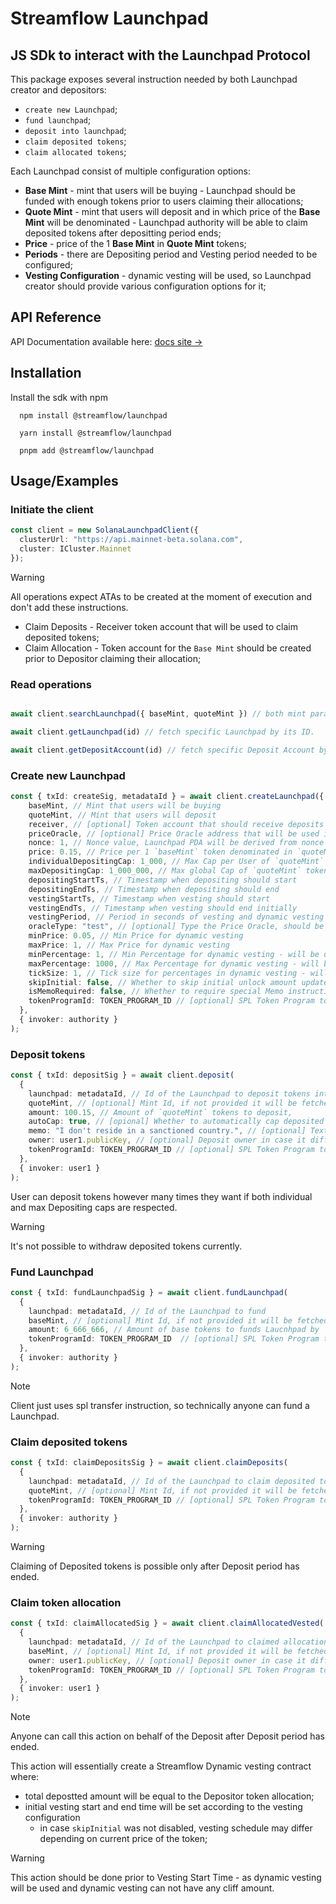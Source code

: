 # Streamflow Launchpad

## JS SDk to interact with the Launchpad Protocol

This package exposes several instruction needed by both Launchpad creator and depositors:
- `create new Launchpad`;
- `fund launchpad`;
- `deposit into launchpad`;
- `claim deposited tokens`;
- `claim allocated tokens`;

Each Launchpad consist of multiple configuration options:
- **Base Mint** - mint that users will be buying - Launchpad should be funded with enough tokens prior to users claiming their allocations;
- **Quote Mint** - mint that users will deposit and in which price of the **Base Mint** will be denominated - Launchpad authority will be able to claim deposited tokens after depositting period ends;
- **Price** - price of the 1 **Base Mint** in **Quote Mint** tokens;
- **Periods** - there are Depositing period and Vesting period needed to be configured;
- **Vesting Configuration** - dynamic vesting will be used, so Launchpad creator should provide various configuration options for it;

## API Reference

API Documentation available here: [docs site →](https://streamflow-finance.github.io/js-sdk/)

## Installation

Install the sdk with npm

```npm
  npm install @streamflow/launchpad
```
```yarn
  yarn install @streamflow/launchpad
```
```pnpm
  pnpm add @streamflow/launchpad
```

## Usage/Examples

### Initiate the client
```typescript
const client = new SolanaLaunchpadClient({
  clusterUrl: "https://api.mainnet-beta.solana.com",
  cluster: ICluster.Mainnet
});
```

> [!WARNING]
> All operations expect ATAs to be created at the moment of execution and don't add these instructions.
> - Claim Deposits - Receiver token account that will be used to claim deposited tokens;
> - Claim Allocation - Token account for the `Base Mint` should be created prior to Depositor claiming their allocation;


### Read operations

```typescript

await client.searchLaunchpad({ baseMint, quoteMint }) // both mint parameters are optional.

await client.getLaunchpad(id) // fetch specific Launchpad by its ID.

await client.getDepositAccount(id) // fetch specific Deposit Account by its ID.
```

### Create new Launchpad

```typescript
const { txId: createSig, metadataId } = await client.createLaunchpad({
    baseMint, // Mint that users will be buying
    quoteMint, // Mint that users will deposit
    receiver, // [optional] Token account that should receive deposits once deposit period is ended
    priceOracle, // [optional] Price Oracle address that will be used in dynamic vesting
    nonce: 1, // Nonce value, Launchpad PDA will be derived from nonce + baseMint
    price: 0.15, // Price per 1 `baseMint` token denominated in `quoteMint` tokens
    individualDepositingCap: 1_000, // Max Cap per User of `quoteMint` tokens to deposit
    maxDepositingCap: 1_000_000, // Max global Cap of `quoteMint` tokens to deposit
    depositingStartTs, // Timestamp when depositing should start
    depositingEndTs, // Timestamp when depositing should end
    vestingStartTs, // Timestamp when vesting should start
    vestingEndTs, // Timestamp when vesting should end initially
    vestingPeriod, // Period in seconds of vesting and dynamic vesting unlock updates, should be at least 30
    oracleType: "test", // [optional] Type the Price Oracle, should be aligned with the provided `priceOracle`
    minPrice: 0.05, // Min Price for dynamic vesting
    maxPrice: 1, // Max Price for dynamic vesting
    minPercentage: 1, // Min Percentage for dynamic vesting - will be used if current price <= `minPrice`
    maxPercentage: 1000, // Max Percentage for dynamic vesting - will be used if current price >= `maxPrice`
    tickSize: 1, // Tick size for percentages in dynamic vesting - will be used in case minPrice < current price < maxPrice
    skipInitial: false, // Whether to skip initial unlock amount update when dynamic vesting is initiated
    isMemoRequired: false, // Whether to require special Memo instruction on deposit
    tokenProgramId: TOKEN_PROGRAM_ID // [optional] SPL Token Program to use
  },
  { invoker: authority }
);
```

### Deposit tokens

```typescript
const { txId: depositSig } = await client.deposit(
  {
    launchpad: metadataId, // Id of the Launchpad to deposit tokens into
    quoteMint, // [optional] Mint Id, if not provided it will be fetched from the Laucnhpad
    amount: 100.15, // Amount of `quoteMint` tokens to deposit,
    autoCap: true, // [opional] Whether to automatically cap deposited tokens in case user deposited more than `maxDepositingCap`
    memo: "I don't reside in a sanctioned country.", // [optional] Text for memo instruction
    owner: user1.publicKey, // [optional] Deposit owner in case it differs from the invoker
    tokenProgramId: TOKEN_PROGRAM_ID // [optional] SPL Token Program to use
  },
  { invoker: user1 }
);
```

User can deposit tokens however many times they want if both individual and max Depositing caps are respected.

> [!Warning]  
> It's not possible to withdraw deposited tokens currently.

### Fund Launchpad

```typescript
const { txId: fundLaunchpadSig } = await client.fundLaunchpad(
  {
    launchpad: metadataId, // Id of the Launchpad to fund
    baseMint, // [optional] Mint Id, if not provided it will be fetched from the Laucnhpad
    amount: 6_666_666, // Amount of base tokens to funds Laucnhpad by
    tokenProgramId: TOKEN_PROGRAM_ID  // [optional] SPL Token Program to use
  },
  { invoker: authority }
);
```

> [!Note]  
> Client just uses spl transfer instruction, so technically anyone can fund a Launchpad.

### Claim deposited tokens

```typescript
const { txId: claimDepositsSig } = await client.claimDeposits(
  {
    launchpad: metadataId, // Id of the Launchpad to claim deposited tokens from
    quoteMint, // [optional] Mint Id, if not provided it will be fetched from the Laucnhpad
    tokenProgramId: TOKEN_PROGRAM_ID // [optional] SPL Token Program to use
  },
  { invoker: authority }
);
```

> [!Warning]  
> Claiming of Deposited tokens is possible only after Deposit period has ended.

### Claim token allocation

```typescript
const { txId: claimAllocatedSig } = await client.claimAllocatedVested(
  {
    launchpad: metadataId, // Id of the Launchpad to claimed allocation from
    baseMint, // [optional] Mint Id, if not provided it will be fetched from the Laucnhpad
    owner: user1.publicKey, // [optional] Deposit owner in case it differs from the invoker
    tokenProgramId: TOKEN_PROGRAM_ID // [optional] SPL Token Program to use
  },
  { invoker: user1 }
);
```

> [!Note]  
> Anyone can call this action on behalf of the Deposit after Deposit period has ended.
> 
> This action will essentially create a Streamflow Dynamic vesting contract where:
> - total depostted amount will be equal to the Depositor token allocation;
> - initial vesting start and end time will be set according to the vesting configuration
>   - in case `skipInitial` was not disabled, vesting schedule may differ depending on current price of the token;


> [!Warning]  
> This action should be done prior to Vesting Start Time - as dynamic vesting will be used and dynamic vesting can not have any cliff amount.
